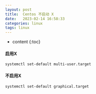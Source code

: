```yaml
---
layout: post
title:  Centos 不启动 X
date:   2023-02-14 16:58:33
categories: linux
tags: linux
---
```


* content
{:toc}

#### 启用X
``systemctl set-default multi-user.target``

#### 不启用X
``systemctl set-default graphical.target``